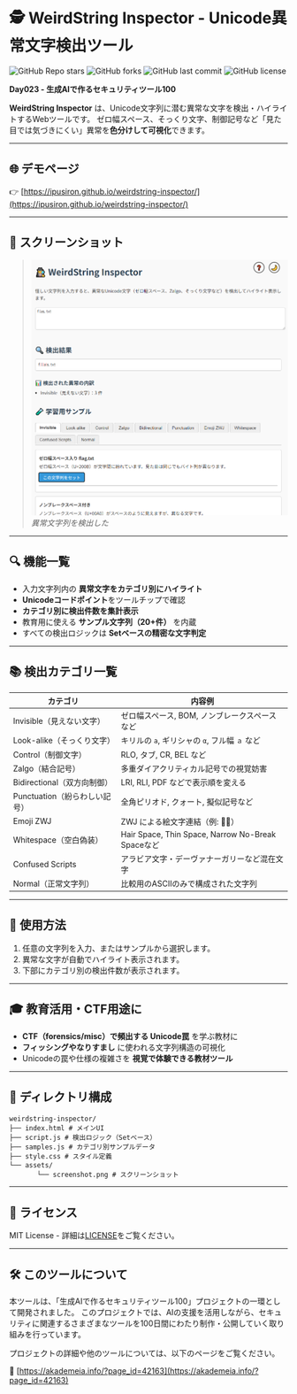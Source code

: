 # 🕵️ WeirdString Inspector - Unicode異常文字検出ツール

![GitHub Repo stars](https://img.shields.io/github/stars/ipusiron/weirdstring-inspector?style=social)
![GitHub forks](https://img.shields.io/github/forks/ipusiron/weirdstring-inspector?style=social)
![GitHub last commit](https://img.shields.io/github/last-commit/ipusiron/weirdstring-inspector)
![GitHub license](https://img.shields.io/github/license/ipusiron/weirdstring-inspector)

**Day023 - 生成AIで作るセキュリティツール100**

**WeirdString Inspector** は、Unicode文字列に潜む異常な文字を検出・ハイライトするWebツールです。
ゼロ幅スペース、そっくり文字、制御記号など「見た目では気づきにくい」異常を**色分けして可視化**できます。

---

## 🌐 デモページ

👉 [https://ipusiron.github.io/weirdstring-inspector/](https://ipusiron.github.io/weirdstring-inspector/)

---

## 📸 スクリーンショット

>![異常文字列を検出した](assets/screenshot.png)
>*異常文字列を検出した*

---

## 🔍 機能一覧

- 入力文字列内の **異常文字をカテゴリ別にハイライト**
- **Unicodeコードポイント**をツールチップで確認
- **カテゴリ別に検出件数を集計表示**
- 教育用に使える **サンプル文字列（20+件）** を内蔵
- すべての検出ロジックは **Setベースの精密な文字判定**

---

## 📚 検出カテゴリ一覧

| カテゴリ | 内容例 |
|----------|--------|
| Invisible（見えない文字） | ゼロ幅スペース, BOM, ノンブレークスペースなど |
| Look-alike（そっくり文字） | キリルの `а`, ギリシャの `α`, フル幅 `ａ` など |
| Control（制御文字） | RLO, タブ, CR, BEL など |
| Zalgo（結合記号） | 多重ダイアクリティカル記号での視覚妨害 |
| Bidirectional（双方向制御） | LRI, RLI, PDF などで表示順を変える |
| Punctuation（紛らわしい記号） | 全角ピリオド, クォート, 擬似記号など |
| Emoji ZWJ | ZWJ による絵文字連結（例: 👨‍💻） |
| Whitespace（空白偽装） | Hair Space, Thin Space, Narrow No-Break Spaceなど |
| Confused Scripts | アラビア文字・デーヴァナーガリーなど混在文字 |
| Normal（正常文字列） | 比較用のASCIIのみで構成された文字列 |

---

## 🧪 使用方法

1. 任意の文字列を入力、またはサンプルから選択します。
2. 異常な文字が自動でハイライト表示されます。
3. 下部にカテゴリ別の検出件数が表示されます。

---

## 🎓 教育活用・CTF用途に

- **CTF（forensics/misc）で頻出する Unicode罠** を学ぶ教材に
- **フィッシングやなりすまし** に使われる文字列構造の可視化
- Unicodeの罠や仕様の複雑さを **視覚で体験できる教材ツール**

---

## 📁 ディレクトリ構成

```
weirdstring-inspector/
├── index.html # メインUI
├── script.js # 検出ロジック（Setベース）
├── samples.js # カテゴリ別サンプルデータ
├── style.css # スタイル定義
└── assets/
       └── screenshot.png # スクリーンショット
```

---

## 📄 ライセンス

MIT License - 詳細は[LICENSE](LICENSE)をご覧ください。

---

## 🛠 このツールについて

本ツールは、「生成AIで作るセキュリティツール100」プロジェクトの一環として開発されました。 このプロジェクトでは、AIの支援を活用しながら、セキュリティに関連するさまざまなツールを100日間にわたり制作・公開していく取り組みを行っています。

プロジェクトの詳細や他のツールについては、以下のページをご覧ください。

🔗 [https://akademeia.info/?page_id=42163](https://akademeia.info/?page_id=42163)